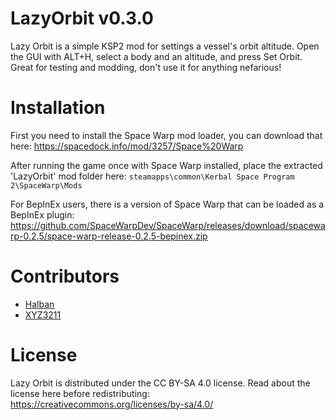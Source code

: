 # LazyOrbit v0.3.0

Lazy Orbit is a simple KSP2 mod for settings a vessel's orbit altitude. Open the GUI with ALT+H, select a body and an altitude, and press Set Orbit. Great for testing and modding, don't use it for anything nefarious!

# Installation

First you need to install the Space Warp mod loader, you can download that here:
https://spacedock.info/mod/3257/Space%20Warp

After running the game once with Space Warp installed, place the extracted 'LazyOrbit' mod folder here: 
`steamapps\common\Kerbal Space Program 2\SpaceWarp\Mods`

For BepInEx users, there is a version of Space Warp that can be loaded as a BepInEx plugin:
https://github.com/SpaceWarpDev/SpaceWarp/releases/download/spacewarp-0.2.5/space-warp-release-0.2.5-bepinex.zip

# Contributors

- [Halban](https://github.com/Halbann)
- [XYZ3211](https://github.com/XYZ3211)

# License

Lazy Orbit is distributed under the CC BY-SA 4.0 license. Read about the license here before redistributing:
https://creativecommons.org/licenses/by-sa/4.0/